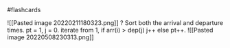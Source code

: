 #flashcards 

![[Pasted image 20220211180323.png]]
?
Sort both the arrival and departure times. pt = 1, j = 0. iterate from 1, if arr(i) > dep(j) j++ else pt++.
![[Pasted image 20220508230313.png]]
